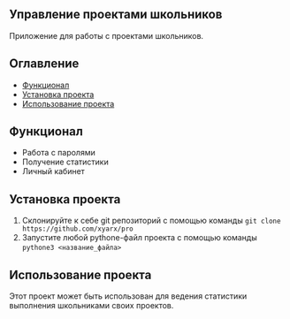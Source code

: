 ## Управление проектами школьников

Приложение для работы с проектами школьников.

## Оглавление
- [Функционал](#функционал)
- [Установка проекта](#установка-проекта)
- [Использование проекта](#использование-проекта)


## Функционал

- Работа с паролями
- Получение статистики
- Личный кабинет

## Установка проекта
1. Склонируйте к себе git репозиторий с помощью команды
`git clone https://github.com/xyarx/pro `
2. Запустите любой pythone-файл проекта с помощью команды
`pythone3 <название_файла>`

## Использование проекта

Этот проект может быть использован для ведения статистики выполнения школьниками своих проектов.
